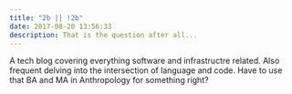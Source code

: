 ```yaml
---
title: "2b || !2b"
date: 2017-08-20 13:56:33
description: That is the question after all...
---
```

A tech blog covering everything software and infrastructre related. Also frequent delving into the intersection of language and code. Have to use that BA and MA in Anthropology for something right?

